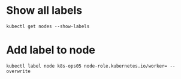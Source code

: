 # Show all labels
```
kubectl get nodes --show-labels
```
# Add label to node
```
kubectl label node k8s-ops05 node-role.kubernetes.io/worker= --overwrite
```
